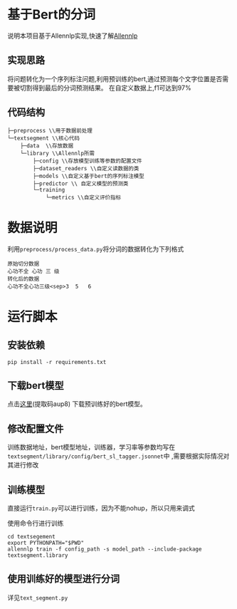 # 基于Bert的分词

说明本项目基于Allennlp实现,快速了解[Allennlp](https://github.com/allenai/allennlp/blob/v0.6.1/tutorials/getting_started/using_as_a_library_pt1.md)

## 实现思路

将问题转化为一个序列标注问题,利用预训练的bert,通过预测每个文字位置是否需要被切割得到最后的分词预测结果。
在自定义数据上,f1可达到97%

## 代码结构
```
├─preprocess \\用于数据前处理
└─textsegment \\核心代码
    ├─data  \\存放数据
    └─library \\Allennlp所需
        ├─config \\存放模型训练等参数的配置文件
        ├─dataset_readers \\自定义读数据的类
        ├─models \\自定义基于bert的序列标注模型
        ├─predictor \\ 自定义模型的预测类
        └─training  
            └─metrics \\自定义评价指标
```

# 数据说明
利用`preprocess/process_data.py`将分词的数据转化为下列格式
```
原始切分数据
心功不全 心功 三 级
转化后的数据
心功不全心功三级<sep>3	5	6
```

# 运行脚本
## 安装依赖
`pip install -r requirements.txt`

## 下载bert模型
点击[这里](https://pan.baidu.com/s/1KBNNygpDlLeO7dvKB79zTg)(提取码aup8)
下载预训练好的bert模型。

## 修改配置文件  
训练数据地址，bert模型地址，训练器，学习率等参数均写在`textsegment/library/config/bert_sl_tagger.jsonnet`中
,需要根据实际情况对其进行修改

## 训练模型
直接运行`train.py`可以进行训练，因为不能nohup，所以只用来调式

使用命令行进行训练  
```  
cd textsegement
export PYTHONPATH="$PWD"
allennlp train -f config_path -s model_path --include-package textsegment.library  
```

## 使用训练好的模型进行分词
详见`text_segment.py`